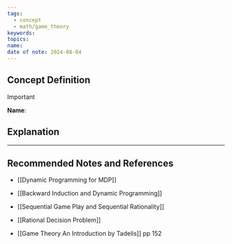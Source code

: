```yaml
---
tags:
  - concept
  - math/game_theory
keywords: 
topics: 
name: 
date of note: 2024-08-04
---
```


## Concept Definition

>[!important]
>**Name**: 



## Explanation





-----------
##  Recommended Notes and References


- [[Dynamic Programming for MDP]]
- [[Backward Induction and Dynamic Programming]]
- [[Sequential Game Play and Sequential Rationality]]
- [[Rational Decision Problem]]


- [[Game Theory An Introduction by Tadelis]] pp 152